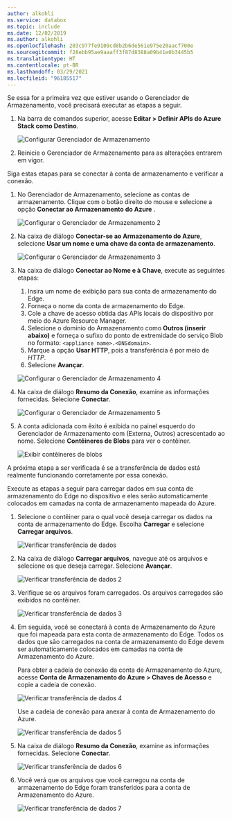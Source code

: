 ```yaml
---
author: alkohli
ms.service: databox
ms.topic: include
ms.date: 12/02/2019
ms.author: alkohli
ms.openlocfilehash: 203c977fe9109cd8b2b6de561e975e20aacf700e
ms.sourcegitcommit: f28ebb95ae9aaaff3f87d8388a09b41e0b3445b5
ms.translationtype: HT
ms.contentlocale: pt-BR
ms.lasthandoff: 03/29/2021
ms.locfileid: "96185517"
---
```

Se essa for a primeira vez que estiver usando o Gerenciador de Armazenamento, você precisará executar as etapas a seguir.

1. Na barra de comandos superior, acesse **Editar > Definir APIs do Azure Stack como Destino**.

    ![Configurar Gerenciador de Armazenamento](media/azure-stack-edge-gateway-verify-connection-storage-explorer/connect-with-storage-explorer-1.png)

2. Reinicie o Gerenciador de Armazenamento para as alterações entrarem em vigor.


Siga estas etapas para se conectar à conta de armazenamento e verificar a conexão.

1. No Gerenciador de Armazenamento, selecione as contas de armazenamento. Clique com o botão direito do mouse e selecione a opção **Conectar ao Armazenamento do Azure** . 

    ![Configurar o Gerenciador de Armazenamento 2](media/azure-stack-edge-gateway-verify-connection-storage-explorer/connect-with-storage-explorer-2.png)

2. Na caixa de diálogo **Conectar-se ao Armazenamento do Azure**, selecione **Usar um nome e uma chave da conta de armazenamento**.

    ![Configurar o Gerenciador de Armazenamento 3](media/azure-stack-edge-gateway-verify-connection-storage-explorer/connect-with-storage-explorer-3.png)

2. Na caixa de diálogo **Conectar ao Nome e à Chave**, execute as seguintes etapas:

    1. Insira um nome de exibição para sua conta de armazenamento do Edge. 
    2. Forneça o nome da conta de armazenamento do Edge.
    3. Cole a chave de acesso obtida das APIs locais do dispositivo por meio do Azure Resource Manager.
    4. Selecione o domínio do Armazenamento como **Outros (inserir abaixo)** e forneça o sufixo do ponto de extremidade do serviço Blob no formato: `<appliance name>.<DNSdomain>`. 
    5. Marque a opção **Usar HTTP**, pois a transferência é por meio de *HTTP*. 
    6. Selecione **Avançar**.

    ![Configurar o Gerenciador de Armazenamento 4](media/azure-stack-edge-gateway-verify-connection-storage-explorer/connect-with-storage-explorer-4.png)    

3. Na caixa de diálogo **Resumo da Conexão**, examine as informações fornecidas. Selecione **Conectar**.

    ![Configurar o Gerenciador de Armazenamento 5](media/azure-stack-edge-gateway-verify-connection-storage-explorer/connect-with-storage-explorer-5.png)

4. A conta adicionada com êxito é exibida no painel esquerdo do Gerenciador de Armazenamento com (Externa, Outros) acrescentado ao nome. Selecione **Contêineres de Blobs** para ver o contêiner.

    ![Exibir contêineres de blobs](media/azure-stack-edge-gateway-verify-connection-storage-explorer/connect-with-storage-explorer-6.png)

A próxima etapa a ser verificada é se a transferência de dados está realmente funcionando corretamente por essa conexão.

Execute as etapas a seguir para carregar dados em sua conta de armazenamento do Edge no dispositivo e eles serão automaticamente colocados em camadas na conta de armazenamento mapeada do Azure.

1. Selecione o contêiner para o qual você deseja carregar os dados na conta de armazenamento do Edge. Escolha **Carregar** e selecione **Carregar arquivos**.

    ![Verificar transferência de dados](media/azure-stack-edge-gateway-verify-connection-storage-explorer/verify-data-transfer-1.png)

2. Na caixa de diálogo **Carregar arquivos**, navegue até os arquivos e selecione os que deseja carregar. Selecione **Avançar**.

    ![Verificar transferência de dados 2](media/azure-stack-edge-gateway-verify-connection-storage-explorer/verify-data-transfer-2.png)

3. Verifique se os arquivos foram carregados. Os arquivos carregados são exibidos no contêiner.

    ![Verificar transferência de dados 3](media/azure-stack-edge-gateway-verify-connection-storage-explorer/verify-data-transfer-3.png)

4. Em seguida, você se conectará à conta de Armazenamento do Azure que foi mapeada para esta conta de armazenamento do Edge. Todos os dados que são carregados na conta de armazenamento do Edge devem ser automaticamente colocados em camadas na conta de Armazenamento do Azure. 
    
    Para obter a cadeia de conexão da conta de Armazenamento do Azure, acesse **Conta de Armazenamento do Azure > Chaves de Acesso** e copie a cadeia de conexão.

    ![Verificar transferência de dados 4](media/azure-stack-edge-gateway-verify-connection-storage-explorer/verify-data-transfer-5.png)

    Use a cadeia de conexão para anexar à conta de Armazenamento do Azure.  

    ![Verificar transferência de dados 5](media/azure-stack-edge-gateway-verify-connection-storage-explorer/verify-data-transfer-4.png)


5. Na caixa de diálogo **Resumo da Conexão**, examine as informações fornecidas. Selecione **Conectar**.

    ![Verificar transferência de dados 6](media/azure-stack-edge-gateway-verify-connection-storage-explorer/verify-data-transfer-6.png)

6. Você verá que os arquivos que você carregou na conta de armazenamento do Edge foram transferidos para a conta de Armazenamento do Azure.

    ![Verificar transferência de dados 7](media/azure-stack-edge-gateway-verify-connection-storage-explorer/verify-data-transfer-7.png)
